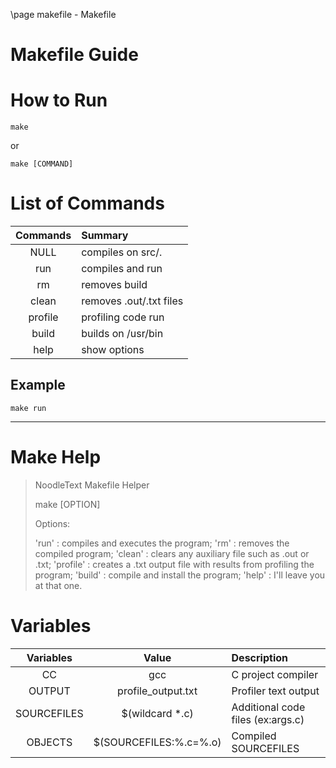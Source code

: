 \page makefile - Makefile

Makefile Guide
==============

# How to Run

	make

or

	make [COMMAND]

# List of Commands

Commands | Summary
:------: | :---------------------
NULL     | compiles on src/.
run      | compiles and run
rm       | removes build
clean    | removes .out/.txt files
profile  | profiling code run
build    | builds on /usr/bin
help     | show options

## Example

	make run
---

# Make Help

> NoodleText Makefile Helper
>
>	make [OPTION]
>
> Options:
>
>	'run'     : compiles and executes the program;
>	'rm'      : removes the compiled program;
>	'clean'   : clears any auxiliary file such as .out or .txt;
>	'profile' : creates a .txt output file with results from profiling the program;
>	'build'   : compile and install the program;
>	'help'    : I'll leave you at that one.

# Variables

Variables | Value | Description
:-------: | :---: | :----------
CC        | gcc   | C project compiler
OUTPUT    | profile_output.txt | Profiler text output
SOURCEFILES | $(wildcard *.c) | Additional code files (ex:args.c)
OBJECTS   | $(SOURCEFILES:%.c=%.o) | Compiled SOURCEFILES
